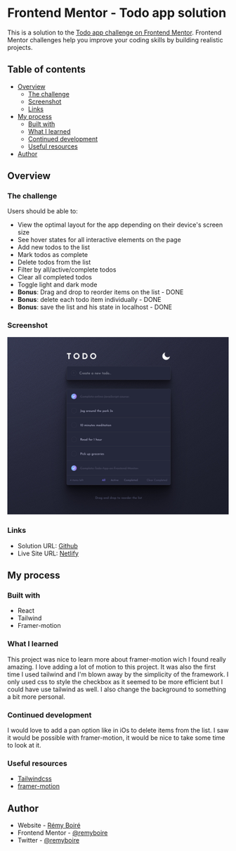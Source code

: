 # Frontend Mentor - Todo app solution

This is a solution to the [Todo app challenge on Frontend Mentor](https://www.frontendmentor.io/challenges/todo-app-Su1_KokOW). Frontend Mentor challenges help you improve your coding skills by building realistic projects. 

## Table of contents

- [Overview](#overview)
  - [The challenge](#the-challenge)
  - [Screenshot](#screenshot)
  - [Links](#links)
- [My process](#my-process)
  - [Built with](#built-with)
  - [What I learned](#what-i-learned)
  - [Continued development](#continued-development)
  - [Useful resources](#useful-resources)
- [Author](#author)

## Overview

### The challenge

Users should be able to:

- View the optimal layout for the app depending on their device's screen size
- See hover states for all interactive elements on the page
- Add new todos to the list
- Mark todos as complete
- Delete todos from the list
- Filter by all/active/complete todos
- Clear all completed todos
- Toggle light and dark mode
- **Bonus**: Drag and drop to reorder items on the list - DONE
- **Bonus**: delete each todo item individually - DONE
- **Bonus**: save the list and his state in localhost - DONE

### Screenshot

![](./screenshot.jpg)

### Links

- Solution URL: [Github](https://github.com/remyboire/todolist)
- Live Site URL: [Netlify](https://remyboire-todolist.netlify.app/)

## My process

### Built with

- React
- Tailwind
- Framer-motion


### What I learned

This project was nice to learn more about framer-motion wich I found really amazing. I love adding a lot of motion to this project.
It was also the first time I used tailwind and I'm blown away by the simplicity of the framework. I only used css to style the checkbox as it seemed to be more efficient but I could have use tailwind as well. I also change the background to something a bit more personal.

### Continued development

I would love to add a pan option like in iOs to delete items from the list. I saw it would be possible with framer-motion, it would be nice to take some time to look at it.

### Useful resources

- [Tailwindcss](https://tailwindcss.com/)
- [framer-motion](https://www.framer.com/docs/) 


## Author

- Website - [Rémy Boiré](https://remy.boire.dev/?mtm_campaign=todo-list)
- Frontend Mentor - [@remyboire](https://www.frontendmentor.io/profile/remyboire)
- Twitter - [@remyboire](https://www.twitter.com/remyboire)
